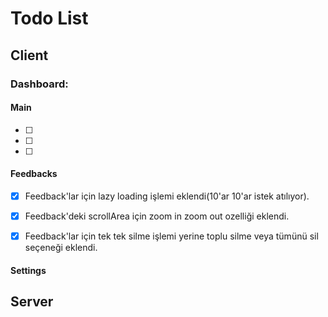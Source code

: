 # Todo List


## Client


### Dashboard:

#### Main
- [ ] 
- [ ] 
- [ ] 

#### Feedbacks

- [x] Feedback'lar için lazy loading işlemi eklendi(10'ar 10'ar istek atılıyor).
- [x] Feedback'deki scrollArea için zoom in zoom out ozelliği eklendi.
- [x] Feedback'lar için tek tek silme işlemi yerine toplu silme veya tümünü sil seçeneği eklendi.


#### Settings



## Server
